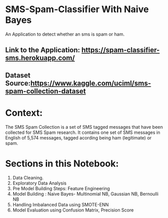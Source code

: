 # SMS-Spam-Classifier With Naive Bayes

An Application to detect whether an sms is spam or ham.

## Link to the Application: https://spam-classifier-sms.herokuapp.com/

## Dataset Source:https://www.kaggle.com/uciml/sms-spam-collection-dataset

# Context:
The SMS Spam Collection is a set of SMS tagged messages that have been collected for SMS Spam research. It contains one set of SMS messages in English of 5,574 messages, tagged acording being ham (legitimate) or spam.



# Sections in this Notebook:
1. Data Cleaning.
2. Exploratory Data Analysis
3. Pre Model Building Steps: Feature Engineering
4. Model Building : Naive Bayes- Multinomial NB, Gaussian NB, Bernoulli NB
5. Handling Imbalanced Data using SMOTE-ENN
6. Model Evaluation using  Confusion Matrix, Precision Score
